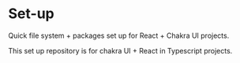 # Set-up
Quick file system + packages set up for React + Chakra UI projects. 

This set up repository is for chakra UI + React in Typescript projects.
